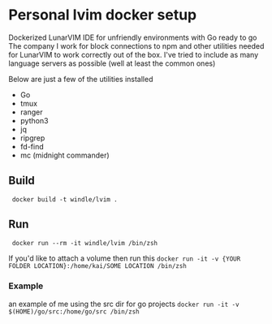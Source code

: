 # Personal lvim docker setup #

Dockerized LunarVIM IDE for unfriendly environments with Go ready to go
The company I work for block connections to npm and other utilities needed for
LunarVIM to work correctly out of the box. I've tried to include as many language servers
as possible (well at least the common ones)


Below are just a few of the utilities installed

* Go
* tmux
* ranger
* python3
* jq
* ripgrep
* fd-find
* mc (midnight commander)


## Build ##
` docker build -t windle/lvim .`

## Run ##
` docker run --rm -it windle/lvim /bin/zsh`

If you'd like to attach a volume then run this
`docker run -it -v {YOUR FOLDER LOCATION}:/home/kai/SOME LOCATION /bin/zsh`

### Example ###
an example of me using the src dir for go projects
`docker run -it -v $(HOME)/go/src:/home/go/src /bin/zsh`

